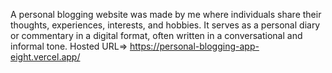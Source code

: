 A personal blogging website was made by me where individuals share their thoughts, experiences, interests, and hobbies. It serves as a personal diary or commentary in a digital format, often written in a conversational and informal tone.  Hosted URL=> https://personal-blogging-app-eight.vercel.app/
